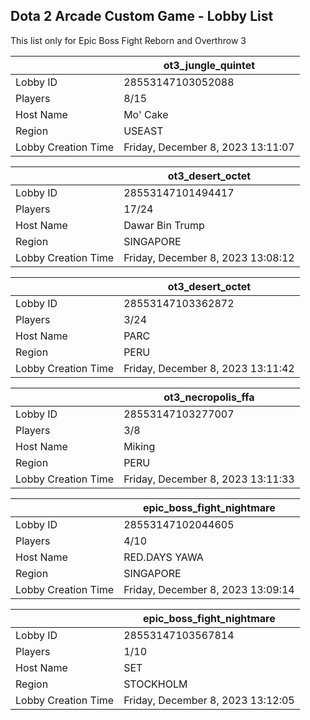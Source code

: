 ## Dota 2 Arcade Custom Game - Lobby List

This list only for Epic Boss Fight Reborn and Overthrow 3

|  | ot3_jungle_quintet |
| ------ | ------ |
| Lobby ID | 28553147103052088 |
| Players | 8/15 |
| Host Name | Mo' Cake |
| Region | USEAST |
| Lobby Creation Time | Friday, December 8, 2023 13:11:07 |


|  | ot3_desert_octet |
| ------ | ------ |
| Lobby ID | 28553147101494417 |
| Players | 17/24 |
| Host Name | Dawar Bin Trump |
| Region | SINGAPORE |
| Lobby Creation Time | Friday, December 8, 2023 13:08:12 |


|  | ot3_desert_octet |
| ------ | ------ |
| Lobby ID | 28553147103362872 |
| Players | 3/24 |
| Host Name | PARC |
| Region | PERU |
| Lobby Creation Time | Friday, December 8, 2023 13:11:42 |


|  | ot3_necropolis_ffa |
| ------ | ------ |
| Lobby ID | 28553147103277007 |
| Players | 3/8 |
| Host Name | Miking |
| Region | PERU |
| Lobby Creation Time | Friday, December 8, 2023 13:11:33 |


|  | epic_boss_fight_nightmare |
| ------ | ------ |
| Lobby ID | 28553147102044605 |
| Players | 4/10 |
| Host Name | RED.DAYS YAWA |
| Region | SINGAPORE |
| Lobby Creation Time | Friday, December 8, 2023 13:09:14 |


|  | epic_boss_fight_nightmare |
| ------ | ------ |
| Lobby ID | 28553147103567814 |
| Players | 1/10 |
| Host Name | SET |
| Region | STOCKHOLM |
| Lobby Creation Time | Friday, December 8, 2023 13:12:05 |


